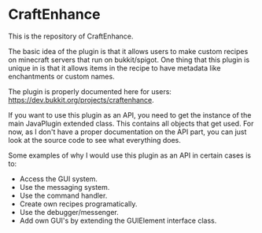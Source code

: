 # CraftEnhance

This is the repository of CraftEnhance. 

The basic idea of the plugin is that it allows users to make custom recipes on minecraft servers that run on bukkit/spigot. One thing that this plugin is unique in is that it allows items in the recipe to have metadata like enchantments or custom names.

The plugin is properly documented here for users: https://dev.bukkit.org/projects/craftenhance.

If you want to use this plugin as an API, you need to get the instance of the main JavaPlugin extended class. This contains all objects that get used. For now, as I don't have a proper documentation on the API part, you can just look at the source code to see what everything does.

Some examples of why I would use this plugin as an API in certain cases is to:
 - Access the GUI system.
 - Use the messaging system.
 - Use the command handler.
 - Create own recipes programatically.
 - Use the debugger/messenger.
 - Add own GUI's by extending the GUIElement interface class.
 
 
